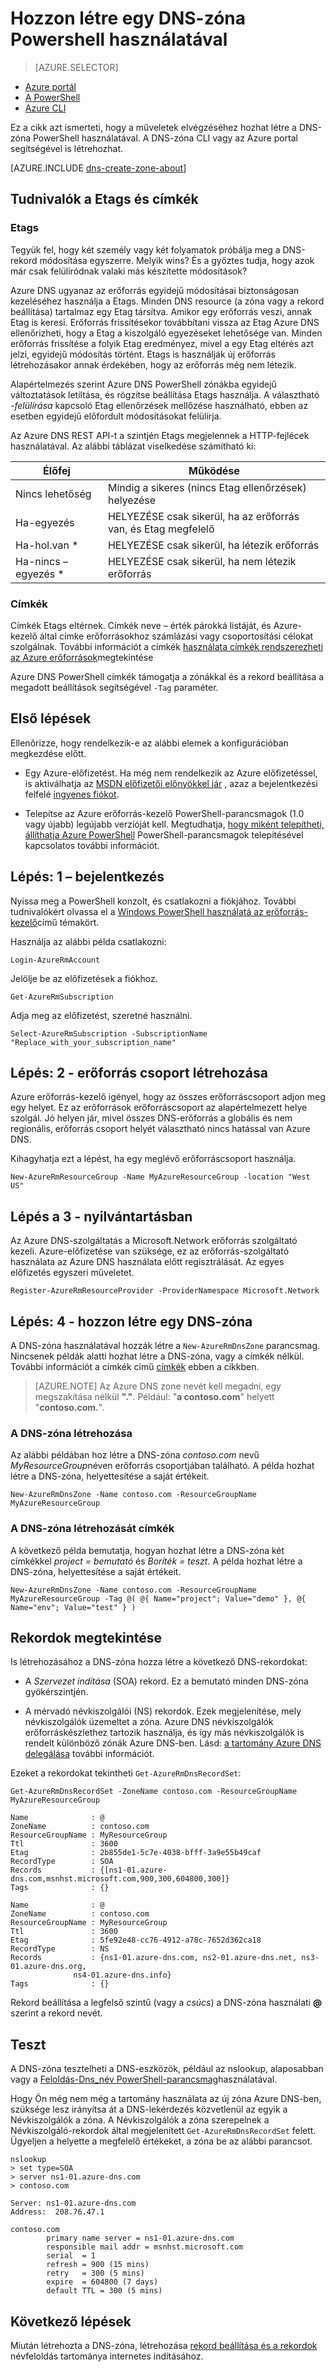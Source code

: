 <properties
   pageTitle="Első lépések az Azure DNS |} Microsoft Azure"
   description="Megtudhatja, hogy miként hozhat létre a DNS-zónák Azure DNS-hez. Ez a egy a Step by step az első DNS-zóna elindítani a PowerShell használatá tartománya DNS-annak létrehozott eléréséhez."
   services="dns"
   documentationCenter="na"
   authors="sdwheeler"
   manager="carmonm"
   editor=""/>

<tags
   ms.service="dns"
   ms.devlang="na"
   ms.topic="article"
   ms.tgt_pltfrm="na"
   ms.workload="infrastructure-services"
   ms.date="08/16/2016"
   ms.author="sewhee"/>

# <a name="create-a-dns-zone-using-powershell"></a>Hozzon létre egy DNS-zóna Powershell használatával

> [AZURE.SELECTOR]
- [Azure portál](dns-getstarted-create-dnszone-portal.md)
- [A PowerShell](dns-getstarted-create-dnszone.md)
- [Azure CLI](dns-getstarted-create-dnszone-cli.md)

Ez a cikk azt ismerteti, hogy a műveletek elvégzéséhez hozhat létre a DNS-zóna PowerShell használatával. A DNS-zóna CLI vagy az Azure portal segítségével is létrehozhat.

[AZURE.INCLUDE [dns-create-zone-about](../../includes/dns-create-zone-about-include.md)]

## <a name="tagetag"></a>Tudnivalók a Etags és címkék

### <a name="etags"></a>Etags

Tegyük fel, hogy két személy vagy két folyamatok próbálja meg a DNS-rekord módosítása egyszerre. Melyik wins? És a győztes tudja, hogy azok már csak felülíródnak valaki más készítette módosítások?

Azure DNS ugyanaz az erőforrás egyidejű módosításai biztonságosan kezeléséhez használja a Etags. Minden DNS resource (a zóna vagy a rekord beállítása) tartalmaz egy Etag társítva. Amikor egy erőforrás veszi, annak Etag is keresi. Erőforrás frissítésekor továbbítani vissza az Etag Azure DNS ellenőrizheti, hogy a Etag a kiszolgáló egyezéseket lehetősége van. Minden erőforrás frissítése a folyik Etag eredményez, mivel a egy Etag eltérés azt jelzi, egyidejű módosítás történt. Etags is használják új erőforrás létrehozásakor annak érdekében, hogy az erőforrás még nem létezik.

Alapértelmezés szerint Azure DNS PowerShell zónákba egyidejű változtatások letiltása, és rögzítse beállítása Etags használja. A választható *-felülírása* kapcsoló Etag ellenőrzések mellőzése használható, ebben az esetben egyidejű előfordult módosításokat felülírja.

Az Azure DNS REST API-t a szintjén Etags megjelennek a HTTP-fejlécek használatával.  Az alábbi táblázat viselkedése számítható ki:

|Élőfej|Működése|
|------|--------|
|Nincs lehetőség|Mindig a sikeres (nincs Etag ellenőrzések) helyezése|
|Ha-egyezés<etag>|HELYEZÉSE csak sikerül, ha az erőforrás van, és Etag megfelelő|
|Ha-hol.van *     | HELYEZÉSE csak sikerül, ha létezik erőforrás|
|Ha-nincs – egyezés * |  HELYEZÉSE csak sikerül, ha nem létezik erőforrás|

### <a name="tags"></a>Címkék

Címkék Etags eltérnek. Címkék neve – érték párokká listáját, és Azure-kezelő által címke erőforrásokhoz számlázási vagy csoportosítási célokat szolgálnak. További információt a címkék [használata címkék rendszerezheti az Azure erőforrások](../resource-group-using-tags.md)megtekintése

Azure DNS PowerShell címkék támogatja a zónákkal és a rekord beállítása a megadott beállítások segítségével `-Tag` paraméter.


## <a name="before-you-begin"></a>Első lépések

Ellenőrizze, hogy rendelkezik-e az alábbi elemek a konfigurációban megkezdése előtt.

- Egy Azure-előfizetést. Ha még nem rendelkezik az Azure előfizetéssel, is aktiválhatja az [MSDN előfizetői előnyökkel jár](https://azure.microsoft.com/pricing/member-offers/msdn-benefits-details/) , azaz a bejelentkezési felfelé [ingyenes fiókot](https://azure.microsoft.com/pricing/free-trial/).

- Telepítse az Azure erőforrás-kezelő PowerShell-parancsmagok (1.0 vagy újabb) legújabb verzióját kell. Megtudhatja, [hogy miként telepítheti, állíthatja Azure PowerShell](../powershell-install-configure.md) PowerShell-parancsmagok telepítésével kapcsolatos további információt.

## <a name="step-1---sign-in"></a>Lépés: 1 – bejelentkezés

Nyissa meg a PowerShell konzolt, és csatlakozni a fiókjához. További tudnivalókért olvassa el a [Windows PowerShell használatá az erőforrás-kezelő](../powershell-azure-resource-manager.md)című témakört.

Használja az alábbi példa csatlakozni:

    Login-AzureRmAccount

Jelölje be az előfizetések a fiókhoz.

    Get-AzureRmSubscription

Adja meg az előfizetést, szeretné használni.

    Select-AzureRmSubscription -SubscriptionName "Replace_with_your_subscription_name"

## <a name="step-2---create-a-resource-group"></a>Lépés: 2 - erőforrás csoport létrehozása

Azure erőforrás-kezelő igényel, hogy az összes erőforráscsoport adjon meg egy helyet. Ez az erőforrások erőforráscsoport az alapértelmezett helye szolgál. Jó helyen jár, mivel összes DNS-erőforrás a globális és nem regionális, erőforrás csoport helyét választható nincs hatással van Azure DNS.

Kihagyhatja ezt a lépést, ha egy meglévő erőforráscsoport használja.

    New-AzureRmResourceGroup -Name MyAzureResourceGroup -location "West US"


## <a name="step-3---register"></a>Lépés a 3 - nyilvántartásban

Az Azure DNS-szolgáltatás a Microsoft.Network erőforrás szolgáltató kezeli. Azure-előfizetése van szüksége, ez az erőforrás-szolgáltató használata az Azure DNS használata előtt regisztrálását. Az egyes előfizetés egyszeri műveletet.

    Register-AzureRmResourceProvider -ProviderNamespace Microsoft.Network


## <a name="step-4----create-a-dns-zone"></a>Lépés: 4 - hozzon létre egy DNS-zóna

A DNS-zóna használatával hozzák létre a `New-AzureRmDnsZone` parancsmag. Nincsenek példák alatti hozhat létre a DNS-zóna, vagy a címkék nélkül. További információt a címkék című [címkék](#tags) ebben a cikkben.

>[AZURE.NOTE] Az Azure DNS zone nevét kell megadni, egy megszakítása nélkül **"."**. Például: "**a contoso.com**" helyett "**contoso.com.**".

### <a name="to-create-a-dns-zone"></a>A DNS-zóna létrehozása

Az alábbi példában hoz létre a DNS-zóna *contoso.com* nevű *MyResourceGroup*néven erőforrás csoportjában található. A példa hozhat létre a DNS-zóna, helyettesítése a saját értékeit.

    New-AzureRmDnsZone -Name contoso.com -ResourceGroupName MyAzureResourceGroup

### <a name="to-create-a-dns-zone-with-tags"></a>A DNS-zóna létrehozását címkék

A következő példa bemutatja, hogyan hozhat létre a DNS-zóna két címkékkel *project = bemutató* és *Boríték = teszt*. A példa hozhat létre a DNS-zóna, helyettesítése a saját értékeit.

    New-AzureRmDnsZone -Name contoso.com -ResourceGroupName MyAzureResourceGroup -Tag @( @{ Name="project"; Value="demo" }, @{ Name="env"; Value="test" } )

## <a name="view-records"></a>Rekordok megtekintése

Is létrehozásához a DNS-zóna hozza létre a következő DNS-rekordokat:

- A *Szervezet indítása* (SOA) rekord. Ez a bemutató minden DNS-zóna gyökérszintjén.

- A mérvadó névkiszolgálói (NS) rekordok. Ezek megjelenítése, mely névkiszolgálók üzemeltet a zóna. Azure DNS névkiszolgálók erőforráskészlethez tartozik használja, és így más névkiszolgálók is rendelt különböző zónák Azure DNS-ben. Lásd: [a tartomány Azure DNS delegálása](dns-domain-delegation.md) további információt.

Ezeket a rekordokat tekintheti `Get-AzureRmDnsRecordSet`:

    Get-AzureRmDnsRecordSet -ZoneName contoso.com -ResourceGroupName MyAzureResourceGroup

    Name              : @
    ZoneName          : contoso.com
    ResourceGroupName : MyResourceGroup
    Ttl               : 3600
    Etag              : 2b855de1-5c7e-4038-bfff-3a9e55b49caf
    RecordType        : SOA
    Records           : {[ns1-01.azure-dns.com,msnhst.microsoft.com,900,300,604800,300]}
    Tags              : {}

    Name              : @
    ZoneName          : contoso.com
    ResourceGroupName : MyResourceGroup
    Ttl               : 3600
    Etag              : 5fe92e48-cc76-4912-a78c-7652d362ca18
    RecordType        : NS
    Records           : {ns1-01.azure-dns.com, ns2-01.azure-dns.net, ns3-01.azure-dns.org,
                  ns4-01.azure-dns.info}
    Tags              : {}


Rekord beállítása a legfelső szintű (vagy a *csúcs*) a DNS-zóna használati **@** szerint a rekord nevét.


## <a name="test"></a>Teszt

A DNS-zóna tesztelheti a DNS-eszközök, például az nslookup, alaposabban vagy a [Feloldás-Dns_név PowerShell-parancsmag](https://technet.microsoft.com/library/jj590781.aspx)használatával.

Hogy Ön még nem még a tartomány használata az új zóna Azure DNS-ben, szüksége lesz irányítsa át a DNS-lekérdezés közvetlenül az egyik a Névkiszolgálók a zóna. A Névkiszolgálók a zóna szerepelnek a Névkiszolgáló-rekordok által megjelenített `Get-AzureRmDnsRecordSet` felett. Ügyeljen a helyette a megfelelő értékeket, a zóna be az alábbi parancsot.

    nslookup
    > set type=SOA
    > server ns1-01.azure-dns.com
    > contoso.com

    Server: ns1-01.azure-dns.com
    Address:  208.76.47.1

    contoso.com
            primary name server = ns1-01.azure-dns.com
            responsible mail addr = msnhst.microsoft.com
            serial  = 1
            refresh = 900 (15 mins)
            retry   = 300 (5 mins)
            expire  = 604800 (7 days)
            default TTL = 300 (5 mins)


## <a name="next-steps"></a>Következő lépések

Miután létrehozta a DNS-zóna, létrehozása [rekord beállítása és a rekordok](dns-getstarted-create-recordset.md) névfeloldás tartománya internetes indításához.

